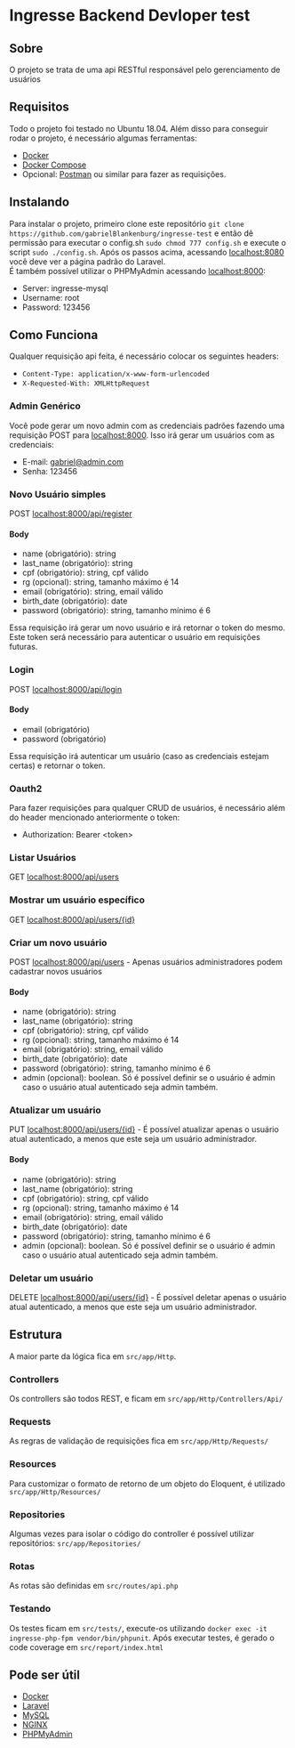 # Ingresse Backend Devloper test

## Sobre

O projeto se trata de uma api RESTful responsável pelo gerenciamento de usuários

## Requisitos

Todo o projeto foi testado no Ubuntu 18.04. Além disso para conseguir rodar o projeto, é necessário algumas ferramentas:

- [Docker](https://www.docker.com/)
- [Docker Compose](https://docs.docker.com/compose/)
- Opcional: [Postman](https://www.getpostman.com) ou similar para fazer as requisições.

## Instalando

Para instalar o projeto, primeiro clone este repositório `git clone https://github.com/gabrielBlankenburg/ingresse-test` e então dê permissão para executar o config.sh `sudo chmod 777 config.sh` e execute o script `sudo ./config.sh`.
Após os passos acima, acessando [localhost:8080](http://localhost:8080/) você deve ver a página padrão do Laravel. <br/>
É também possível utilizar o PHPMyAdmin acessando [localhost:8000](http://localhost:8000/):
- Server: ingresse-mysql
- Username: root
- Password: 123456

## Como Funciona

Qualquer requisição api feita, é necessário colocar os seguintes headers: 
- `Content-Type: application/x-www-form-urlencoded`
- `X-Requested-With: XMLHttpRequest` 

### Admin Genérico
Você pode gerar um novo admin com as credenciais padrões fazendo uma requisição POST para [localhost:8000](http://localhost:8000/api/register-first-admin). Isso irá gerar um usuários com as credenciais: 

- E-mail: gabriel@admin.com
- Senha: 123456

### Novo Usuário simples
POST [localhost:8000/api/register](http://localhost:8000/api/register)

#### Body

- name (obrigatório): string
- last_name (obrigatório): string
- cpf (obrigatório): string, cpf válido
- rg (opcional): string, tamanho máximo é 14
- email (obrigatório): string, email válido
- birth_date (obrigatório): date
- password (obrigatório): string, tamanho mínimo é 6

Essa requisição irá gerar um novo usuário e irá retornar o token do mesmo. Este token será necessário para autenticar o usuário em requisições futuras.

### Login
POST [localhost:8000/api/login](http://localhost:8000/api/login)

#### Body

- email (obrigatório)
- password (obrigatório)

Essa requisição irá autenticar um usuário (caso as credenciais estejam certas) e retornar o token.

### Oauth2
Para fazer requisições para qualquer CRUD de usuários, é necessário além do header mencionado anteriormente o token:
- Authorization: Bearer &lt;token&gt;

### Listar Usuários
GET [localhost:8000/api/users](http://localhost:8000/api/users)

### Mostrar um usuário específico
GET [localhost:8000/api/users/{id}](http://localhost:8000/api/users/{id})

### Criar um novo usuário
POST [localhost:8000/api/users](http://localhost:8000/api/users) - Apenas usuários administradores podem cadastrar novos usuários

#### Body
- name (obrigatório): string
- last_name (obrigatório): string
- cpf (obrigatório): string, cpf válido
- rg (opcional): string, tamanho máximo é 14
- email (obrigatório): string, email válido
- birth_date (obrigatório): date
- password (obrigatório): string, tamanho mínimo é 6
- admin (opcional): boolean. Só é possível definir se o usuário é admin caso o usuário atual autenticado seja admin também.

### Atualizar um usuário
PUT [localhost:8000/api/users/{id}](http://localhost:8000/api/users/{id}) - É possível atualizar apenas o usuário atual autenticado, a menos que este seja um usuário administrador.

#### Body
- name (obrigatório): string
- last_name (obrigatório): string
- cpf (obrigatório): string, cpf válido
- rg (opcional): string, tamanho máximo é 14
- email (obrigatório): string, email válido
- birth_date (obrigatório): date
- password (obrigatório): string, tamanho mínimo é 6
- admin (opcional): boolean. Só é possível definir se o usuário é admin caso o usuário atual autenticado seja admin também.

### Deletar um usuário
DELETE [localhost:8000/api/users/{id}](http://localhost:8000/api/users/{id}) - É possível deletar apenas o usuário atual autenticado, a menos que este seja um usuário administrador.

## Estrutura
A maior parte da lógica fica em `src/app/Http`.

### Controllers
Os controllers são todos REST, e ficam em `src/app/Http/Controllers/Api/`

### Requests
As regras de validação de requisições fica em `src/app/Http/Requests/`

### Resources
Para customizar o formato de retorno de um objeto do Eloquent, é utilizado `src/app/Http/Resources/`

### Repositories
Algumas vezes para isolar o código do controller é possível utilizar repositórios: `src/app/Repositories/`

### Rotas
As rotas são definidas em `src/routes/api.php`

### Testando
Os testes ficam em `src/tests/`, execute-os utilizando `docker exec -it ingresse-php-fpm vendor/bin/phpunit`.
Após executar testes, é gerado o code coverage em `src/report/index.html`

## Pode ser útil
- [Docker](https://www.docker.com/)
- [Laravel](https://laravel.com/)
- [MySQL](https://www.mysql.com/)
- [NGINX](https://www.nginx.com/)
- [PHPMyAdmin](https://www.phpmyadmin.net/)